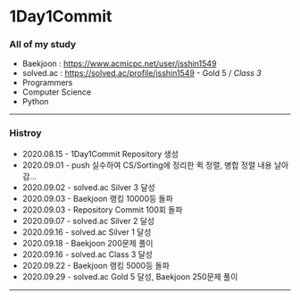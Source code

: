 # 1Day1Commit
### All of my study

* Baekjoon : https://www.acmicpc.net/user/jsshin1549
* solved.ac : https://solved.ac/profile/jsshin1549 - Gold 5 / *Class 3*
* Programmers
* Computer Science
* Python

<hr/>

### Histroy
- 2020.08.15 - 1Day1Commit Repository 생성
- 2020.09.01 - push 실수하여 CS/Sorting에 정리한 퀵 정렬, 병합 정렬 내용 날아감...
- 2020.09.02 - solved.ac Silver 3 달성
- 2020.09.03 - Baekjoon 랭킹 10000등 돌파
- 2020.09.03 - Repository Commit 100회 돌파
- 2020.09.07 - solved.ac Silver 2 달성
- 2020.09.16 - solved.ac Silver 1 달성
- 2020.09.18 - Baekjoon 200문제 풀이
- 2020.09.16 - solved.ac Class 3 달성
- 2020.09.22 - Baekjoon 랭킹 5000등 돌파
- 2020.09.29 - solved.ac Gold 5 달성, Baekjoon 250문제 풀이
<hr/>
